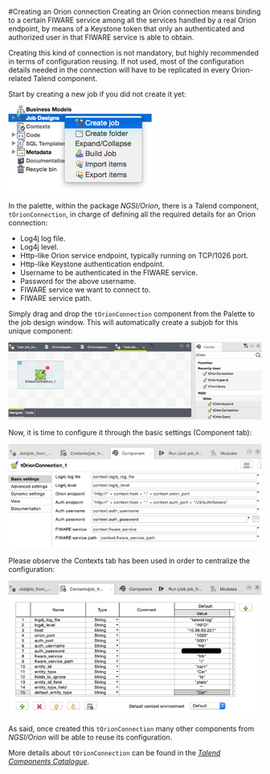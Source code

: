 #Creating an Orion connection
Creating an Orion connection means binding to a certain FIWARE service among all the services handled by a real Orion endpoint, by means of a Keystone token that only an authenticated and authorized user in that FIWARE service is able to obtain.

Creating this kind of connection is not mandatory, but highly recommended in terms of configuration reusing. If not used, most of the configuration details needed in the connection will have to be replicated in every Orion-related Talend component.

Start by creating a new job if you did not create it yet:

![Create a job](./images/create_job.png)

In the palette, within the package <i>NGSI/Orion</i>, there is a Talend component, `tOrionConnection`, in charge of defining all the required details for an Orion connection:

* Log4j log file.
* Log4j level.
* Http-like Orion service endpoint, typically running on TCP/1026 port.
* Http-like Keystone authentication endpoint.
* Username to be authenticated in the FIWARE service.
* Password for the above username.
* FIWARE service we want to connect to.
* FIWARE service path.

Simply drag and drop the `tOrionConnection` component from the Palette to the job design window. This will automatically create a subjob for this unique component:

![Drag and drop tOrionConnection](./images/t_orion_connection_add.png)

Now, it is time to configure it through the basic settings (Component tab):

![tOrionConnection configuration](./images/t_orion_connection_conf.png)

Please observe the Contexts tab has been used in order to centralize the configuration:

![Contexts](./images/t_orion_x_contexts.png)

As said, once created this `tOrionConnection` many other components from <i>NGSI/Orion</i> will be able to reuse its configuration.

More details about `tOrionConnection` can be found in the [<i>Talend Components Catalogue</i>](../talend_components_catalogue/t_orion_connection.md).
